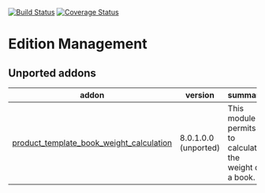 [![Build Status](https://travis-ci.org/OCA/edition-mgmt.svg?branch=9.0)](https://travis-ci.org/OCA/edition-mgmt)
[![Coverage Status](https://coveralls.io/repos/OCA/edition-mgmt/badge.png?branch=9.0)](https://coveralls.io/r/OCA/edition-mgmt?branch=9.0)

# Edition Management

[//]: # (addons)

Unported addons
---------------
addon | version | summary
--- | --- | ---
[product_template_book_weight_calculation](product_template_book_weight_calculation/) | 8.0.1.0.0 (unported) | This module permits to calculate the weight of a book.

[//]: # (end addons)
